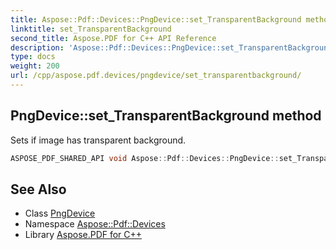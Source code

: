 ```yaml
---
title: Aspose::Pdf::Devices::PngDevice::set_TransparentBackground method
linktitle: set_TransparentBackground
second_title: Aspose.PDF for C++ API Reference
description: 'Aspose::Pdf::Devices::PngDevice::set_TransparentBackground method. Sets if image has transparent background in C++.'
type: docs
weight: 200
url: /cpp/aspose.pdf.devices/pngdevice/set_transparentbackground/
---
```

## PngDevice::set_TransparentBackground method


Sets if image has transparent background.

```cpp
ASPOSE_PDF_SHARED_API void Aspose::Pdf::Devices::PngDevice::set_TransparentBackground(bool value)
```

## See Also

* Class [PngDevice](../)
* Namespace [Aspose::Pdf::Devices](../../)
* Library [Aspose.PDF for C++](../../../)
